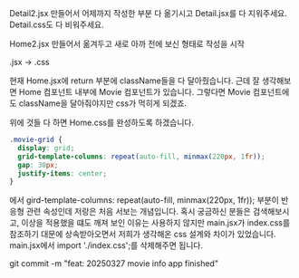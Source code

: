 Detail2.jsx 만들어서 어제까지 작성한 부분 다 옮기시고
Detail.jsx를 다 지워주세요.
Detail.css도 다 비워주세요.

Home2.jsx 만들어서 옮겨두고
새로 아까 전에 보신 형태로 작성을 시작

.jsx -> .css

현재 Home.jsx에 return 부분에 className들을 다 달아줬습니다.
근데 잘 생각해보면 Home 컴포넌트 내부에 Movie 컴포넌트가 있습니다.
그렇다면 Movie 컴포넌트에도 className을 달아줘야지만 css가 먹히게 되겠죠.

위에 것들 다 하면 Home.css를 완성하도록 하겠습니다.

```css
.movie-grid {
  display: grid;
  grid-template-columns: repeat(auto-fill, minmax(220px, 1fr));
  gap: 30px;
  justify-items: center;
}
```
에서 gird-template-columns: repeat(auto-fill, minmax(220px, 1fr)); 부분이
반응형 관련 속성인데 저랑은 처음 서보는 개념입니다. 혹시 궁금하신 분들은 검색해보시고, 이상을 적용했을 떄도 깨져 보인 이유는 사용하지 않지만
main.jsx가 index.css를 참조하기 대문에 상속받아오면서 저희가 생각해온 css 설계와 차이가 있었습니다.
main.jsx에서 import './index.css';를 삭제해주면 됩니다.

git commit -m "feat: 20250327 movie info app finished"
